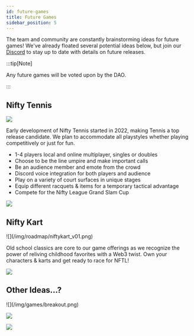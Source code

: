 ```yaml
---
id: future-games
title: Future Games
sidebar_position: 5
---
```


The team and community are constantly brainstorming ideas for future games! We've already floated several potential ideas below, but join our [Discord](https://discord.gg/niftyleague) to stay up to date with details on future releases.

:::tip[Note]

Any future games will be voted upon by the DAO.

:::

## Nifty Tennis

![](/img/games/nifty-tennis.jpeg)

Early development of Nifty Tennis started in 2022, making Tennis a top release candidate. We plan to accommodate all playstyles whether playing competitively or just for fun.

- 1-4 players local and online multiplayer, singles or doubles
- Choose to be the line umpire and make important calls
- Be an audience member and emote from the crowd
- Discord voice integration for both players and audience
- Play on a variety of court surfaces in unique stages
- Equip different racquets & items for a temporary tactical advantage
- Compete for the Nifty League Grand Slam Cup

![](/img/sketches/tennis-sketch.png)

## Nifty Kart

<div style={{ maxWidth: 400, margin: 'auto' }}>![](/img/roadmap/niftykart_v01.png)</div>

Old school classics are core to our game offerings as we recognize the power of reliving childhood favorites with a Web3 twist. Own your characters & karts and get ready to race for NFTL!

![](/img/sketches/nifty-racers-sketch.png)

## Other Ideas...?

<div style={{ maxWidth: 400, margin: 'auto' }}>![](/img/games/breakout.png)</div>

![](/img/sketches/smash-sketch.png)

![](/img/sketches/games-sketch.png)
